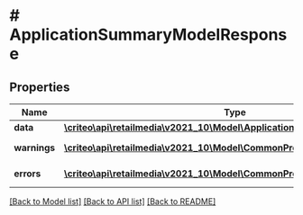 # # ApplicationSummaryModelResponse

## Properties

Name | Type | Description | Notes
------------ | ------------- | ------------- | -------------
**data** | [**\criteo\api\retailmedia\v2021_10\Model\ApplicationSummaryModelResource**](ApplicationSummaryModelResource.md) |  | [optional]
**warnings** | [**\criteo\api\retailmedia\v2021_10\Model\CommonProblem[]**](CommonProblem.md) |  | [optional] [readonly]
**errors** | [**\criteo\api\retailmedia\v2021_10\Model\CommonProblem[]**](CommonProblem.md) |  | [optional] [readonly]

[[Back to Model list]](../../README.md#models) [[Back to API list]](../../README.md#endpoints) [[Back to README]](../../README.md)
